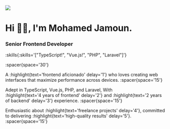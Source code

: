 

<div class="me">

<img src="me.png" />

</div> 

# Hi <span class='wave'>👋🏻</span>, I'm Mohamed Jamoun.
### Senior Frontend Developer

:skills{:skills='["TypeScript!", "Vue.js!", "PHP", "Laravel"]'}

:spacer{space='30'}

A :highlight{text='frontend aficionado' delay='1'} who loves creating web interfaces that maximize performance across devices.
:spacer{space='15'}

Adept in TypeScript, Vue.js, PHP, and Laravel, With <br> :highlight{text='4 years of frontend' delay='2'} and :highlight{text='2 years of backend' delay='3'} experience.
:spacer{space='15'}

Enthusiastic about :highlight{text='freelance projects' delay='4'}, committed to delivering :highlight{text='high-quality results' delay='5'}.
:spacer{space='15'}
